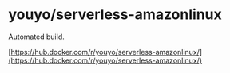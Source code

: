 # youyo/serverless-amazonlinux

Automated build.

[https://hub.docker.com/r/youyo/serverless-amazonlinux/](https://hub.docker.com/r/youyo/serverless-amazonlinux/)
